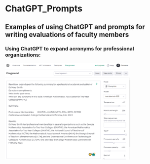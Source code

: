 # ChatGPT_Prompts

## Examples of using ChatGPT and prompts for writing evaluations of faculty members

### Using ChatGPT to expand acronyms for professional organizations:

<img src="https://github.com/brownt47/ChatGPT_Prompts/blob/b520505da49004a973325a9d70cf300110dbd62c/images/Expand_Acronyms.png" width=80%>
